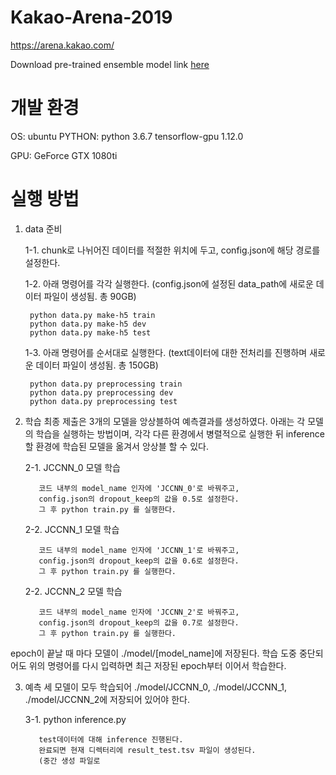 # Kakao-Arena-2019
https://arena.kakao.com/

Download pre-trained ensemble model link [here](https://drive.google.com/open?id=1oez_YRMno0pw1ps1Wm03n_aPAYsgojJ4)


# 개발 환경
OS: ubuntu
PYTHON: python 3.6.7
        tensorflow-gpu 1.12.0
        
GPU: GeForce GTX 1080ti

# 실행 방법    

1. data 준비

   1-1. chunk로 나뉘어진 데이터를 적절한 위치에 두고, config.json에 해당 경로를 설정한다.
   
   1-2. 아래 명령어를 각각 실행한다. (config.json에 설정된 data_path에 새로운 데이터 파일이 생성됨. 총 90GB)
   
        python data.py make-h5 train
        python data.py make-h5 dev
        python data.py make-h5 test
       
   1-3. 아래 명령어를 순서대로 실행한다. (text데이터에 대한 전처리를 진행하며 새로운 데이터 파일이 생성됨. 총 150GB)
   
        python data.py preprocessing train
        python data.py preprocessing dev
        python data.py preprocessing test
        

2. 학습
     최종 제출은 3개의 모델을 앙상블하여 예측결과를 생성하였다.
     아래는 각 모델의 학습을 실행하는 방법이며,
     각각 다른 환경에서 병렬적으로 실행한 뒤 inference할 환경에 학습된 모델을 옮겨서 앙상블 할 수 있다.
     
     2-1. JCCNN_0 모델 학습
     
          코드 내부의 model_name 인자에 'JCCNN_0'로 바꿔주고,
          config.json의 dropout_keep의 값을 0.5로 설정한다.
          그 후 python train.py 를 실행한다.
     
     2-2. JCCNN_1 모델 학습
     
          코드 내부의 model_name 인자에 'JCCNN_1'로 바꿔주고,
          config.json의 dropout_keep의 값을 0.6로 설정한다.
          그 후 python train.py 를 실행한다.
     
     2-2. JCCNN_2 모델 학습
     
          코드 내부의 model_name 인자에 'JCCNN_2'로 바꿔주고,
          config.json의 dropout_keep의 값을 0.7로 설정한다.
          그 후 python train.py 를 실행한다.
     
  epoch이 끝날 때 마다 모델이 ./model/[model_name]에 저장된다.
  학습 도중 중단되어도 위의 명령어를 다시 입력하면 최근 저장된 epoch부터 이어서 학습한다.

3. 예측
     세 모델이 모두 학습되어 ./model/JCCNN_0, ./model/JCCNN_1, ./model/JCCNN_2에 저장되어 있어야 한다.
     
     3-1. python inference.py
     
          test데이터에 대해 inference 진행된다.
          완료되면 현재 디렉터리에 result_test.tsv 파일이 생성된다.
          (중간 생성 파일로
